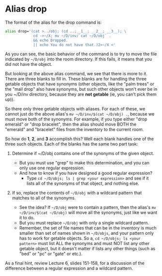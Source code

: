 # Alias drop

The format of the alias for the drop command is:

```bash
alias drop='(cat >../obj; (cd ..;__1__; __2__; __3__); \
             cd ->~/X; mv ~/D/inv/`cat ~/D/obj` . 
             && echo Dropped. 
             || echo You do not have that.)2>~/X <'
```

As you can see, the basic behavior of the command is to try to move the file indicated by `~/D/obj` into the room directory.
If this fails, it means that you did not have the object.

But looking at the above alias command, we see that there is more to it.
There are three blanks to fill in.
These blanks are for handling the three getable objects that have synonyms (other objects, like the "palm trees" or the "mail drop" also have synonyms, but such other objects won't ever be in you ~/D/inv directory, because they are **not getable** (ie, you can't pick them up)).

So there only three getable objects with aliases.
For each of these, we cannot just do the above alias's `mv ~/D/inv/$(cat ~/D/obj) .`, because we must move both of the synonyms.
For example, if you type either "drop emerald" or "drop bracelet", then the alias should move BOTH the "emerald" and "bracelet" files from the inventory to the current room.

So how do __1__, __2__, and __3__ accomplish this?
Well each blank handles one of the three such objects.
Each of the blanks has the same two part task:

1) Determine if ~/D/obj contains one of the synonyms of the given object.
   
   - But you must use "grep" to make this determination, and you can only use one regular expression.
   - And how to know if you have designed a good regular expression?
     - Type `cd ~/D/objs; ls | grep <your expression>` and see if it lists all of the synonyms of that object, and nothing else.

2) If so, replace the contents of `~/D/obj` with a wildcard pattern that matches to all of the synonyms.
   
   - See the idea? If `~/D/obj` were to contain a pattern, then the alias's `mv ~/D/inv/$(cat ~/D/obj)` will move all the synonyms, just like we
     want it to do.
   - But you must replace `~/D/obj` with only a single wildcard pattern.
   - Remember, the set of file names that can be in the inventory is much smaller than set of names shown in `~/D/objs`, and your pattern only has to work for getable objects. So a, `cd ~/D/objs; ls <your pattern>` must list ALL the synonyms and must NOT list any other getable object, but it doesn't matter if lists any other things (such as "bed" or "pc" or "gate" or etc.).

As a final hint, review Lecture 6, slides 151-158, for a discussion of the
difference between a regular expression and a wildcard pattern.
